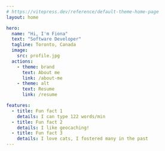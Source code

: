 ```yaml
---
# https://vitepress.dev/reference/default-theme-home-page
layout: home

hero:
  name: "Hi, I'm Fiona"
  text: "Software Developer"
  tagline: Toronto, Canada
  image:
    src: profile.jpg
  actions:
    - theme: brand
      text: About me
      link: /about-me
    - theme: alt
      text: Resume
      link: /resume

features:
  - title: Fun fact 1
    details: I can type 122 words/min
  - title: Fun fact 2 
    details: I like geocaching!
  - title: Fun fact 3
    details: I love cats, I fostered many in the past
---
```


